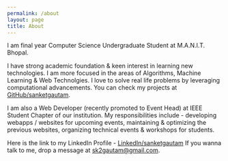 ```yaml
---
permalink: /about
layout: page
title: About
---
```


I am final year Computer Science Undergraduate Student at M.A.N.I.T. Bhopal. 

I have strong academic foundation & keen interest in learning new technologies. I am more focused in the areas of Algorithms,
Machine Learning & Web Technolgies. I love to solve real life problems by leveraging computational advancements. You can check my projects at [GitHub/sanketgautam](https://github.com/sanketgautam).

I am also a Web Developer (recently promoted to Event Head) at IEEE Student Chapter of our institution. My responsibilities include - developing webapps / websites for upcoming events, maintaining & optimizing the previous websites, organizing technical events & workshops for students.

Here is the link to my LinkedIn Profile - [LinkedIn/sanketgautam](https://linkedin.com/in/sanketgautam) If you wanna talk to me, drop a message at [sk2gautam@gmail.com](mailto:sk2gautam@gmail.com).